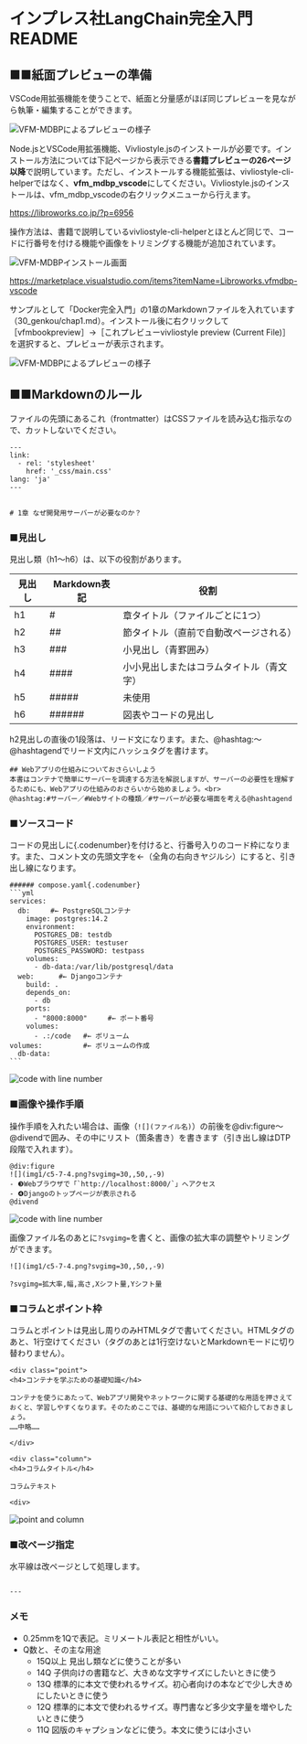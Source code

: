 # インプレス社LangChain完全入門README

## ■■紙面プレビューの準備
VSCode用拡張機能を使うことで、紙面と分量感がほぼ同じプレビューを見ながら執筆・編集することができます。

![VFM-MDBPによるプレビューの様子](docimg2.png)

Node.jsとVSCode用拡張機能、Vivliostyle.jsのインストールが必要です。インストール方法については下記ページから表示できる**書籍プレビューの26ページ以降**で説明しています。ただし、インストールする機能拡張は、vivliostyle-cli-helperではなく、**vfm_mdbp_vscode**にしてください。Vivliostyle.jsのインストールは、vfm_mdbp_vscodeの右クリックメニューから行えます。


https://libroworks.co.jp/?p=6956


操作方法は、書籍で説明しているvivliostyle-cli-helperとほとんど同じで、コードに行番号を付ける機能や画像をトリミングする機能が追加されています。

![VFM-MDBPインストール画面](docimg1.png)

https://marketplace.visualstudio.com/items?itemName=Libroworks.vfmdbp-vscode


サンプルとして「Docker完全入門」の1章のMarkdownファイルを入れています（30_genkou/chap1.md）。インストール後に右クリックして［vfmbookpreview］→［これプレビューvivliostyle preview (Current File)］を選択すると、プレビューが表示されます。

![VFM-MDBPによるプレビューの様子](docimg3.png)


## ■■Markdownのルール

ファイルの先頭にあるこれ（frontmatter）はCSSファイルを読み込む指示なので、カットしないでください。

```
---
link:
  - rel: 'stylesheet'
    href: '_css/main.css'
lang: 'ja'
---


# 1章 なぜ開発用サーバーが必要なのか？
```

### ■見出し
見出し類（h1～h6）は、以下の役割があります。

|見出し |Markdown表記 | 役割
|--|--|--
|h1 | # | 章タイトル（ファイルごとに1つ）
|h2 | ## | 節タイトル（直前で自動改ページされる）
|h3 | ### |小見出し（青罫囲み）
|h4 | #### | 小小見出しまたはコラムタイトル（青文字）
|h5 | ##### |未使用
|h6 | ###### | 図表やコードの見出し

h2見出しの直後の1段落は、リード文になります。また、@hashtag:～@hashtagendでリード文内にハッシュタグを書けます。

```
## Webアプリの仕組みについておさらいしよう
本書はコンテナで簡単にサーバーを調達する方法を解説しますが、サーバーの必要性を理解するためにも、Webアプリの仕組みのおさらいから始めましょう。<br>
@hashtag:#サーバー／#Webサイトの種類／#サーバーが必要な場面を考える@hashtagend
```

### ■ソースコード
コードの見出しに{.codenumber}を付けると、行番号入りのコード枠になります。また、コメント文の先頭文字を←（全角の右向きヤジルシ）にすると、引き出し線になります。

~~~
###### compose.yaml{.codenumber}
```yml
services:
  db:     #← PostgreSQLコンテナ
    image: postgres:14.2
    environment:
      POSTGRES_DB: testdb
      POSTGRES_USER: testuser
      POSTGRES_PASSWORD: testpass
    volumes:
      - db-data:/var/lib/postgresql/data
  web:      #← Djangoコンテナ
    build: .
    depends_on:
      - db
    ports:
      - "8000:8000"     #← ポート番号
    volumes:
      - .:/code   #← ボリューム
volumes:          #← ボリュームの作成
  db-data:
```
~~~~

![code with line number](docimg4.png)

### ■画像や操作手順
操作手順を入れたい場合は、画像（`![](ファイル名)`）の前後を@div:figure～@divendで囲み、その中にリスト（箇条書き）を書きます（引き出し線はDTP段階で入れます）。

```
@div:figure
![](img1/c5-7-4.png?svgimg=30,,50,,-9)
- ❸Webブラウザで「`http://localhost:8000/`」へアクセス
- ❹Djangoのトップページが表示される
@divend

```

![code with line number](docimg5.png)

画像ファイル名のあとに`?svgimg=`を書くと、画像の拡大率の調整やトリミングができます。

```
![](img1/c5-7-4.png?svgimg=30,,50,,-9)

?svgimg=拡大率,幅,高さ,Xシフト量,Yシフト量
```

### ■コラムとポイント枠
コラムとポイントは見出し周りのみHTMLタグで書いてください。HTMLタグのあと、1行空けてください（タグのあとは1行空けないとMarkdownモードに切り替わりません）。

```
<div class="point">
<h4>コンテナを学ぶための基礎知識</h4>

コンテナを使うにあたって、Webアプリ開発やネットワークに関する基礎的な用語を押さえておくと、学習しやすくなります。そのためここでは、基礎的な用語について紹介しておきましょう。
……中略……

</div>
```

```
<div class="column">
<h4>コラムタイトル</h4>

コラムテキスト

<div>
```

![point and column](docimg6.png)


### ■改ページ指定
水平線は改ページとして処理します。

```

---

```

### メモ
- 0.25mmを1Qで表記。ミリメートル表記と相性がいい。
- Q数と、その主な用途
  - 15Q以上	見出し類などに使うことが多い
  - 14Q	子供向けの書籍など、大きめな文字サイズにしたいときに使う
  - 13Q	標準的に本文で使われるサイズ。初心者向けの本などで少し大きめにしたいときに使う
  - 12Q	標準的に本文で使われるサイズ。専門書など多少文字量を増やしたいときに使う
  - 11Q	図版のキャプションなどに使う。本文に使うには小さい